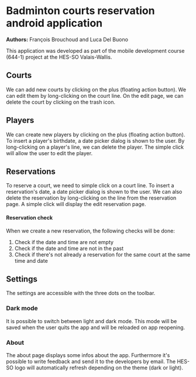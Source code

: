 # Badminton courts reservation android application
**Authors:** François Brouchoud and Luca Del Buono

This application was developed as part of the mobile development course (644-1) project at the HES-SO Valais-Wallis.

## Courts
We can add new courts by clicking on the plus (floating action button). We can edit them by long-clicking on the court line. On the edit page, we can delete the court by clicking on the trash icon.

## Players
We can create new players by clicking on the plus (floating action button). To insert a player's birthdate, a date picker dialog is shown to the user. By long-clicking on a player's line, we can delete the player. The simple click will allow the user to edit the player.

## Reservations
To reserve a court, we need to simple click on a court line. To insert a reservation's date, a date picker dialog is shown to the user. We can also delete the reservation by long-clicking on the line from the reservation page. A simple click will display the edit reservation page.

#### Reservation check
When we create a new reservation, the following checks will be done:
1. Check if the date and time are not empty
2. Check if the date and time are not in the past
3. Check if there's not already a reservation for the same court at the same time and date

## Settings
The settings are accessible with the three dots on the toolbar.

### Dark mode
It is possible to switch between light and dark mode. This mode will be saved when the user quits the app and will be reloaded on app reopening.

### About
The about page displays some infos about the app. Furthermore it's possible to write feedback and send it to the developers by email. The HES-SO logo will automatically refresh depending on the theme (dark or light).